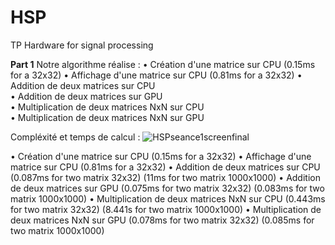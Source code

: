 # HSP
TP Hardware for signal processing

**Part 1**
Notre algorithme réalise :
• Création d'une matrice sur CPU                  (0.15ms for a 32x32)
• Affichage d'une matrice sur CPU                 (0.81ms for a 32x32)
• Addition de deux matrices sur CPU               
• Addition de deux matrices sur GPU               
• Multiplication de deux matrices NxN sur CPU     
• Multiplication de deux matrices NxN sur GPU     

Compléxité et temps de calcul :
![HSPseance1screenfinal](https://user-images.githubusercontent.com/93649903/211338506-9e682020-136d-4b5d-ac4a-b1ca6edf020d.JPG)

• Création d'une matrice sur CPU                  (0.15ms for a 32x32)
• Affichage d'une matrice sur CPU                 (0.81ms for a 32x32)
• Addition de deux matrices sur CPU               (0.087ms for two matrix 32x32)  (11ms for two matrix 1000x1000)
• Addition de deux matrices sur GPU               (0.075ms for two matrix 32x32)  (0.083ms for two matrix 1000x1000)
• Multiplication de deux matrices NxN sur CPU     (0.443ms for two matrix 32x32)  (8.441s for two matrix 1000x1000)
• Multiplication de deux matrices NxN sur GPU     (0.078ms for two matrix 32x32)  (0.085ms for two matrix 1000x1000)
